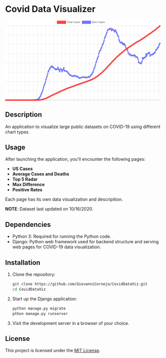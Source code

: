 # Covid Data Visualizer

![Demo](demo/CovidDataViz_thumbnail.jpg)

## Description

An application to visualize large public datasets on COVID-19 using different chart types.

## Usage

After launching the application, you'll encounter the following pages:

- **US Cases**
- **Average Cases and Deaths**
- **Top 5 Radar**
- **Max Difference**
- **Positive Rates**

Each page has its own data visualization and descripition.

**NOTE**: Dataset last updated on 10/16/2020.

## Dependencies

- Python 3: Required for running the Python code.
- Django: Python web framework used for backend structure and serving web pages for COVID-19 data visualization.

## Installation

1. Clone the repository:
   ```bash
   git clone https://github.com/GiovanniCornejo/CovidDataViz.git
   cd CovidDataViz
   ```
2. Start up the Django application:
   ```bash
   python manage.py migrate
   pthon manage.py runserver
   ```
3. Visit the development server in a browser of your choice.

## License

This project is licensed under the [MIT License](LICENSE).
